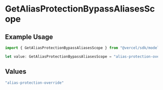 # GetAliasProtectionBypassAliasesScope

## Example Usage

```typescript
import { GetAliasProtectionBypassAliasesScope } from "@vercel/sdk/models/operations";

let value: GetAliasProtectionBypassAliasesScope = "alias-protection-override";
```

## Values

```typescript
"alias-protection-override"
```
